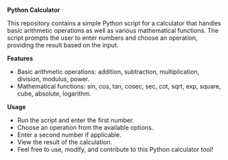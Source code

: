 **Python Calculator**

This repository contains a simple Python script for a calculator that handles basic arithmetic operations as well as various mathematical functions. The script prompts the user to enter numbers and choose an operation, providing the result based on the input.

**Features**
* Basic arithmetic operations: addition, subtraction, multiplication, division, modulus, power.
* Mathematical functions: sin, cos, tan, cosec, sec, cot, sqrt, exp, square, cube, absolute, logarithm.

**Usage**
* Run the script and enter the first number.
* Choose an operation from the available options.
* Enter a second number if applicable.
* View the result of the calculation.
* Feel free to use, modify, and contribute to this Python calculator tool!
